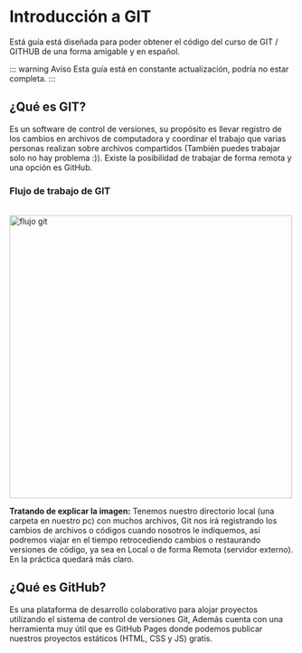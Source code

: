 # Introducción a GIT

Está guía está diseñada para poder obtener el código del curso de GIT / GITHUB de una forma amigable y en español.

::: warning Aviso
Esta guía está en constante actualización, podría no estar completa.
:::

## ¿Qué es GIT?
Es un software de control de versiones, su propósito es llevar registro de los cambios en archivos de computadora y coordinar el trabajo que varias personas realizan sobre archivos compartidos (También puedes trabajar solo no hay problema :)). Existe la posibilidad de trabajar de forma remota y una opción es GitHub.

### Flujo de trabajo de GIT
<br>
<img :src="$withBase('/img/git-flujo.png')" alt="flujo git" width="500px">

**Tratando de explicar la imagen:** Tenemos nuestro directorio local (una carpeta en nuestro pc) con muchos archivos, Git nos irá registrando los cambios de archivos o códigos cuando nosotros le indiquemos, así podremos viajar en el tiempo retrocediendo cambios o restaurando versiones de código, ya sea en Local o de forma Remota (servidor externo). En la práctica quedará más claro.

## ¿Qué es GitHub?
Es una plataforma de desarrollo colaborativo para alojar proyectos utilizando el sistema de control de versiones Git, Además cuenta con una herramienta muy útil que es GitHub Pages donde podemos publicar nuestros proyectos estáticos (HTML, CSS y JS) gratis.